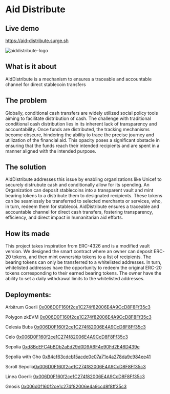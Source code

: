 # Aid Distribute

## Live demo
https://aid-distribute.surge.sh

![aiddistribute-logo](https://github.com/Sednaoui/ethglobal-hack-istanbul-2023/assets/7014833/b3d2f415-89db-4e2c-9199-b75e10e459bc)



## What is it about
AidDistribute is a mechanism to ensures a traceable and accountable channel for direct stablecoin transfers

## The problem
Globally, conditional cash transfers are widely utilized social policy tools aiming to facilitate distribution of cash. The challenge with traditional conditional cash distribution lies in its inherent lack of transparency and accountability. Once funds are distributed, the tracking mechanisms become obscure, hindering the ability to trace the precise journey and utilization of the financial aid. This opacity poses a significant obstacle in ensuring that the funds reach their intended recipients and are spent in a manner aligned with the intended purpose. 

## The solution
AidDistribute addresses this issue by enabling organizations like Unicef to securely distrubute cash and conditionally allow for its spending. An Organization can deposit stablecoins into a transparent vault and mint bearing tokens to a distribute them to designated recipients. These tokens can be seamlessly be transferred to selected merchants or services, who, in turn, redeem them for stablecoi. AidDistribute ensures a traceable and accountable channel for direct cash transfers, fostering transparency, efficiency, and direct impact in humanitarian aid efforts.

## How its made
This project takes inspiration from ERC-4326 and is a modified vault version. We designed the smart contract where an owner can deposit ERC-20 tokens, and then mint ownership tokens to a list of recipients. The bearing tokens can only be transferred to a whitelisted addresses. In turn, whitelisted addresses have the opportunity to redeem the original ERC-20 tokens corresponding to their earned bearing tokens. The owner have the ability to set a daily withdrawal limits to the whitelisted addresses. 

## Deployments:
Arbitrum Goerli [0x006D0F160f2ce1C274f82006E4A9CcD8F8Ff35c3](https://goerli.arbiscan.io/address/0x006D0F160f2ce1C274f82006E4A9CcD8F8Ff35c3)

Polygon zkEVM
[0x006D0F160f2ce1C274f82006E4A9CcD8F8Ff35c3](https://testnet-zkevm.polygonscan.com/address/0x006D0F160f2ce1C274f82006E4A9CcD8F8Ff35c3)

Celesia Bubs
[0x006D0F160f2ce1C274f82006E4A9CcD8F8Ff35c3](https://bubs.calderaexplorer.xyz/address/0x006D0F160f2ce1C274f82006E4A9CcD8F8Ff35c3)

Celo
[0x006D0F160f2ce1C274f82006E4A9CcD8F8Ff35c3](https://alfajores.celoscan.io/address/0x006d0f160f2ce1c274f82006e4a9ccd8f8ff35c3)

Sepolia
[0xd8BcEFC4bBDb2aEd29d0D9A6F4e90Fd2E46D439e](https://sepolia.etherscan.io/address/0xd8BcEFC4bBDb2aEd29d0D9A6F4e90Fd2E46D439e)

Sepolia with Gho
[0x84cf63cdcb15acde0e07a71e4a278da9c984ee41](https://sepolia.etherscan.io/address/0x84cf63cdcb15acde0e07a71e4a278da9c984ee41)

Scroll Sepolia[0x006D0F160f2ce1C274f82006E4A9CcD8F8Ff35c3](https://sepolia.scrollscan.dev/address/0x006D0F160f2ce1C274f82006E4A9CcD8F8Ff35c3)

Linea Goerli: [0x006D0F160f2ce1C274f82006E4A9CcD8F8Ff35c3](https://explorer.goerli.linea.build/address/0x006D0F160f2ce1C274f82006E4A9CcD8F8Ff35c3)

Gnosis [0x006d0f160f2ce1c274f82006e4a9ccd8f8ff35c3](https://gnosisscan.io/address/0x006d0f160f2ce1c274f82006e4a9ccd8f8ff35c3)
